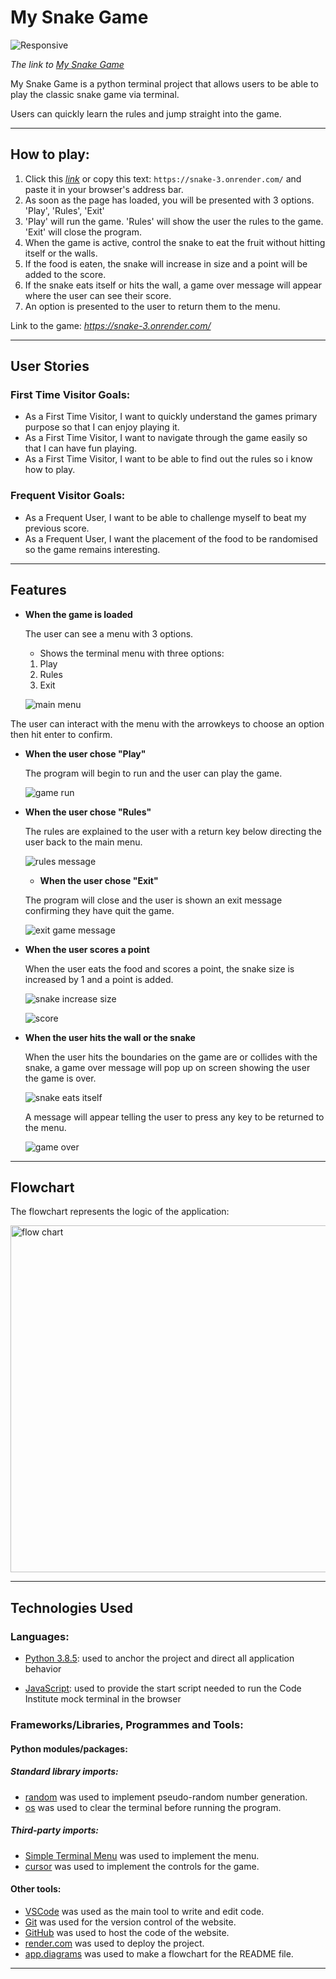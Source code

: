 # My Snake Game

![Responsive](https://github.com/Jackevans47/Snake/assets/148341732/93829c86-906a-48b8-a0f9-670a24bde6aa)

*The link to [My Snake Game](https://snake-3.onrender.com/)*

My Snake Game is a python terminal project that allows users to be able to play the classic snake game via terminal.

Users can quickly learn the rules and jump straight into the game.

---

## How to play:

  1. Click this *[link](https://snake-3.onrender.com/)* or copy this text: `https://snake-3.onrender.com/` and paste it in your browser's address bar.
  1. As soon as the page has loaded, you will be presented with 3 options. 'Play', 'Rules', 'Exit'
  1. 'Play' will run the game. 'Rules' will show the user the rules to the game. 'Exit' will close the program.
  1. When the game is active, control the snake to eat the fruit without hitting itself or the walls.
  1. If the food is eaten, the snake will increase in size and a point will be added to the score.
  1. If the snake eats itself or hits the wall, a game over message will appear where the user can see their score.
  1. An option is presented to the user to return them to the menu.

  Link to the game: *https://snake-3.onrender.com/*   

---
## User Stories
### First Time Visitor Goals:

* As a First Time Visitor, I want to quickly understand the games primary purpose so that I can enjoy playing it.
* As a First Time Visitor, I want to navigate through the game easily so that I can have fun playing.
* As a First Time Visitor, I want to be able to find out the rules so i know how to play.

### Frequent Visitor Goals:
* As a Frequent User, I want to be able to challenge myself to beat my previous score.
* As a Frequent User, I want the placement of the food to be randomised so the game remains interesting. 

---

## Features
  
  - **When the game is loaded**

    The user can see a menu with 3 options.
    
    - Shows the terminal menu with three options:

    1. Play
    2. Rules
    3. Exit
   
    ![main menu](https://github.com/Jackevans47/Snake/assets/148341732/fc37ccfd-2e0d-4fe2-85f4-804c0b3f11da)

The user can interact with the menu with the arrowkeys to choose an option then hit enter to confirm.

 - **When the user chose "Play"**

   The program will begin to run and the user can play the game.
   
   ![game run](https://github.com/Jackevans47/Snake/assets/148341732/8b8cb381-d38b-4a5e-b56a-630d729f5843)

   
 - **When the user chose "Rules"**

   The rules are explained to the user with a return key below directing the user back to the main menu.

   ![rules message](https://github.com/Jackevans47/Snake/assets/148341732/c18adad1-d076-4eb8-a461-8608077f2e77)


   - **When the user chose "Exit"**
  
   The program will close and the user is shown an exit message confirming they have quit the game.

   ![exit game message](https://github.com/Jackevans47/Snake/assets/148341732/08aaea17-9305-47bc-97cc-4bbc48fc0b6e)

  - **When the user scores a point**

    When the user eats the food and scores a point, the snake size is increased by 1 and a point is added.

    ![snake increase size](https://github.com/Jackevans47/Snake/assets/148341732/d387312f-6ad5-43e7-a2b6-80d7a3fa9582)
    
    ![score](https://github.com/Jackevans47/Snake/assets/148341732/f0164467-7a1f-4ccf-9d42-dc0f6bad28b1)

   - **When the user hits the wall or the snake**

     When the user hits the boundaries on the game are or collides with the snake, a game over message will pop up on screen showing the user the game is over.

     ![snake eats itself](https://github.com/Jackevans47/Snake/assets/148341732/5ee2ae0f-47b6-482a-ac60-05af606fdc50)


     A message will appear telling the user to press any key to be returned to the menu.

     ![game over](https://github.com/Jackevans47/Snake/assets/148341732/cdd28d5a-ff7a-473f-9f5e-b010b61c2692)
     
---

## Flowchart

The flowchart represents the logic of the application:

  <img width="555" alt="flow chart" src="https://github.com/Jackevans47/Snake/assets/148341732/6beb9220-0e99-4b3e-a17d-5ca2dd66fa2e">


---
## Technologies Used

### Languages:

- [Python 3.8.5](https://www.python.org/downloads/release/python-396/): used to anchor the project and direct all application behavior

- [JavaScript](https://www.javascript.com/): used to provide the start script needed to run the Code Institute mock terminal in the browser

### Frameworks/Libraries, Programmes and Tools:
#### Python modules/packages:

##### Standard library imports:

- [random](https://docs.python.org/3/library/random.html) was used to implement pseudo-random number generation.
- [os](https://docs.python.org/3/library/os.html ) was used to clear the terminal before running the program.
##### Third-party imports:
- [Simple Terminal Menu](https://pypi.org/project/simple-term-menu/) was used to implement the menu.
- [cursor](https://pypi.org/project/cursor/) was used to implement the controls for the game.

#### Other tools:
- [VSCode](https://code.visualstudio.com/) was used as the main tool to write and edit code.
- [Git](https://git-scm.com/) was used for the version control of the website.
- [GitHub](https://github.com/) was used to host the code of the website.
- [render.com](https://render.com/) was used to deploy the project.
- [app.diagrams](https://app.diagrams.net/) was used to make a flowchart for the README file.


---
